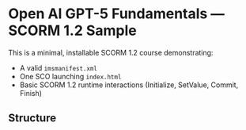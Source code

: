 # Open AI GPT-5 Fundamentals — SCORM 1.2 Sample

This is a minimal, installable SCORM 1.2 course demonstrating:
- A valid `imsmanifest.xml`
- One SCO launching `index.html`
- Basic SCORM 1.2 runtime interactions (Initialize, SetValue, Commit, Finish)

## Structure
